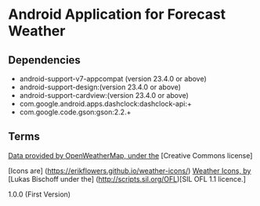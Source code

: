 # Android Application for Forecast Weather



## Dependencies
* android-support-v7-appcompat (version 23.4.0 or above)
* android-support-design:(version 23.4.0 or above)
* android-support-cardview:(version 23.4.0 or above)
* com.google.android.apps.dashclock:dashclock-api:+
* com.google.code.gson:gson:2.2.+



## Terms

[Data provided by ](http://openweathermap.org/)[OpenWeatherMap, under the](http://creativecommons.org/licenses/by-sa/2.0/) [Creative Commons license]

[Icons are] (https://erikflowers.github.io/weather-icons/) [Weather Icons, by](http://www.twitter.com/artill) [Lukas Bischoff under the] (http://scripts.sil.org/OFL)[SIL OFL 1.1 licence.]



1.0.0 (First Version)



